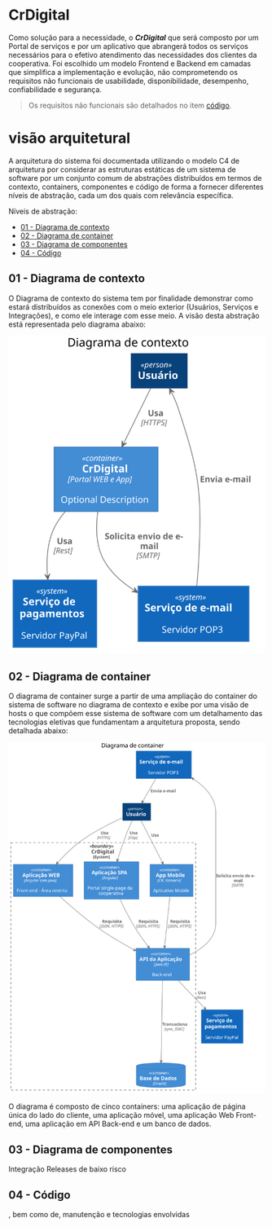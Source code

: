 # CrDigital

Como solução para a necessidade, o ***CrDigital*** que será composto por um Portal de serviços e por um aplicativo que abrangerá todos os serviços necessários para o efetivo atendimento das necessidades dos clientes da cooperativa.
Foi escolhido um modelo Frontend e Backend em camadas que simplifica a implementação e evolução, não comprometendo os requisitos não funcionais de usabilidade, disponibilidade, desempenho, confiabilidade e segurança. 
>Os requisitos não funcionais são detalhados no item [código](#código).
# visão arquitetural
A arquitetura do sistema foi documentada utilizando o modelo C4 de arquitetura por considerar as estruturas estáticas de um sistema de software por um conjunto comum de abstrações distribuídos em termos de contexto, containers, componentes e código de forma a fornecer diferentes níveis de abstração, cada um dos quais com relevância específica.

Níveis de abstração:
* [01 - Diagrama de contexto](#diagrama-de-contexto)
* [02 - Diagrama de container](#diagrama-de-container)
* [03 - Diagrama de componentes](#diagrama-de-componentes)
* [04 - Código](#código)

## 01 - Diagrama de contexto
O Diagrama de contexto do sistema tem por finalidade demonstrar como estará distribuídos as conexões com o meio exterior (Usuários, Serviços e Integrações), e como ele interage com esse meio. A visão desta abstração está representada pelo diagrama abaixo:

![Diagrama de contexto](https://github.com/elissonlobao/igti-arq-web-trabalho-pratico/blob/main/docs/01-diagrama-contexto/01-diagrama_contexto.svg "Diagrama de contexto")

## 02 - Diagrama de container
O diagrama de container surge a partir de uma ampliação do container do sistema de software no diagrama de  contexto e exibe por uma visão de hosts o que compõem esse sistema de software com um detalhamento das tecnologias eletivas que fundamentam a arquitetura proposta, sendo detalhada abaixo: 

![Diagrama de contexto](https://github.com/elissonlobao/igti-arq-web-trabalho-pratico/blob/main/docs/02-diagrama-de-container/02-diagrama-de-container.svg "Diagrama de container")

O diagrama é composto de cinco containers: uma aplicação de página única do lado do cliente, uma aplicação móvel, uma aplicação Web Front-end, uma aplicação em API Back-end e um banco de dados.

## 03 - Diagrama de componentes
Integração 
Releases de baixo risco

## 04 - Código
, bem como de, manutenção e tecnologias envolvidas
